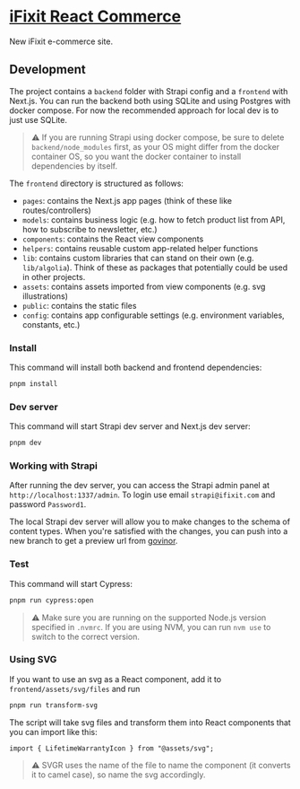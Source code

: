 # [iFixit React Commerce](https://react-commerce.vercel.app)

New iFixit e-commerce site.

## Development

The project contains a `backend` folder with Strapi config and a `frontend` with Next.js.
You can run the backend both using SQLite and using Postgres with docker compose. For now the recommended approach for local dev is to just use SQLite.

> :warning: If you are running Strapi using docker compose, be sure to delete `backend/node_modules` first, as your OS might differ from the docker container OS, so you want the docker container to install dependencies by itself.

The `frontend` directory is structured as follows:

- `pages`: contains the Next.js app pages (think of these like routes/controllers)
- `models`: contains business logic (e.g. how to fetch product list from API, how to subscribe to newsletter, etc.)
- `components`: contains the React view components
- `helpers`: contains reusable custom app-related helper functions
- `lib`: contains custom libraries that can stand on their own (e.g. `lib/algolia`). Think of these as packages that potentially could be used in other projects.
- `assets`: contains assets imported from view components (e.g. svg illustrations)
- `public`: contains the static files
- `config`: contains app configurable settings (e.g. environment variables, constants, etc.)

### Install

This command will install both backend and frontend dependencies:

```sh
pnpm install
```

### Dev server

This command will start Strapi dev server and Next.js dev server:

```sh
pnpm dev
```

### Working with Strapi

After running the dev server, you can access the Strapi admin panel at `http://localhost:1337/admin`. To login use email `strapi@ifixit.com` and password `Password1`.

The local Strapi dev server will allow you to make changes to the schema of content types. When you're satisfied with the changes, you can push into a new branch to get a preview url from [govinor](https://govinor.com/).

### Test

This command will start Cypress:

```sh
pnpm run cypress:open
```

> :warning: Make sure you are running on the supported Node.js version specified in `.nvmrc`. If you are using
> NVM, you can run `nvm use` to switch to the correct version.

### Using SVG

If you want to use an svg as a React component, add it to `frontend/assets/svg/files` and run

```sh
pnpm run transform-svg
```

The script will take svg files and transform them into React components that you can import like this:

```tsx
import { LifetimeWarrantyIcon } from "@assets/svg";
```

> :warning: SVGR uses the name of the file to name the component (it converts it to camel case), so name the svg accordingly.
